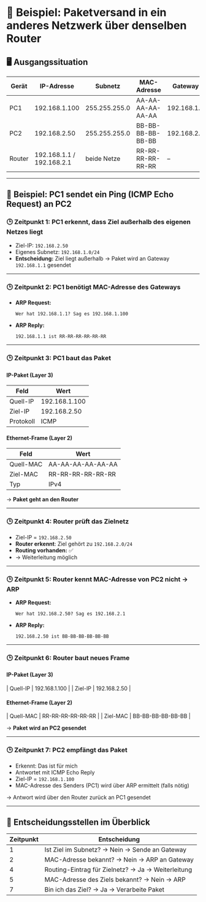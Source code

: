
# 📡 Beispiel: Paketversand in ein anderes Netzwerk über denselben Router

## 🖥️ Ausgangssituation

| Gerät    | IP-Adresse       | Subnetz          | MAC-Adresse         | Gateway        |
|----------|------------------|------------------|----------------------|----------------|
| PC1      | 192.168.1.100    | 255.255.255.0    | AA-AA-AA-AA-AA-AA   | 192.168.1.1    |
| PC2      | 192.168.2.50     | 255.255.255.0    | BB-BB-BB-BB-BB-BB   | 192.168.2.1    |
| Router   | 192.168.1.1 / 192.168.2.1 | beide Netze | RR-RR-RR-RR-RR-RR   | –              |

---

## 🔄 Beispiel: PC1 sendet ein Ping (ICMP Echo Request) an PC2

### 🕒 Zeitpunkt 1: PC1 erkennt, dass Ziel außerhalb des eigenen Netzes liegt

- Ziel-IP: `192.168.2.50`
- Eigenes Subnetz: `192.168.1.0/24`
- **Entscheidung:** Ziel liegt außerhalb → Paket wird an Gateway `192.168.1.1` gesendet

---

### 🕒 Zeitpunkt 2: PC1 benötigt MAC-Adresse des Gateways

- **ARP Request:**
  ```
  Wer hat 192.168.1.1? Sag es 192.168.1.100
  ```
- **ARP Reply:**
  ```
  192.168.1.1 ist RR-RR-RR-RR-RR-RR
  ```

---

### 🕒 Zeitpunkt 3: PC1 baut das Paket

#### IP-Paket (Layer 3)
| Feld         | Wert               |
|--------------|--------------------|
| Quell-IP     | 192.168.1.100      |
| Ziel-IP      | 192.168.2.50       |
| Protokoll    | ICMP               |

#### Ethernet-Frame (Layer 2)
| Feld         | Wert               |
|--------------|--------------------|
| Quell-MAC    | AA-AA-AA-AA-AA-AA |
| Ziel-MAC     | RR-RR-RR-RR-RR-RR |
| Typ          | IPv4               |

→ **Paket geht an den Router**

---

### 🕒 Zeitpunkt 4: Router prüft das Zielnetz

- Ziel-IP = `192.168.2.50`
- **Router erkennt**: Ziel gehört zu `192.168.2.0/24`
- **Routing vorhanden:** ✅
- → Weiterleitung möglich

---

### 🕒 Zeitpunkt 5: Router kennt MAC-Adresse von PC2 nicht → ARP

- **ARP Request:**
  ```
  Wer hat 192.168.2.50? Sag es 192.168.2.1
  ```
- **ARP Reply:**
  ```
  192.168.2.50 ist BB-BB-BB-BB-BB-BB
  ```

---

### 🕒 Zeitpunkt 6: Router baut neues Frame

#### IP-Paket (Layer 3)
| Quell-IP | 192.168.1.100 |
| Ziel-IP  | 192.168.2.50  |

#### Ethernet-Frame (Layer 2)
| Quell-MAC | RR-RR-RR-RR-RR-RR |
| Ziel-MAC  | BB-BB-BB-BB-BB-BB |

→ **Paket wird an PC2 gesendet**

---

### 🕒 Zeitpunkt 7: PC2 empfängt das Paket

- Erkennt: Das ist für mich
- Antwortet mit ICMP Echo Reply
- Ziel-IP = `192.168.1.100`
- MAC-Adresse des Senders (PC1) wird über ARP ermittelt (falls nötig)

→ Antwort wird über den Router zurück an PC1 gesendet

---

## 🧠 Entscheidungsstellen im Überblick

| Zeitpunkt | Entscheidung                                  |
|-----------|-----------------------------------------------|
| 1         | Ist Ziel im Subnetz? → Nein → Sende an Gateway |
| 2         | MAC-Adresse bekannt? → Nein → ARP an Gateway   |
| 4         | Routing-Eintrag für Zielnetz? → Ja → Weiterleitung |
| 5         | MAC-Adresse des Ziels bekannt? → Nein → ARP     |
| 7         | Bin ich das Ziel? → Ja → Verarbeite Paket       |
